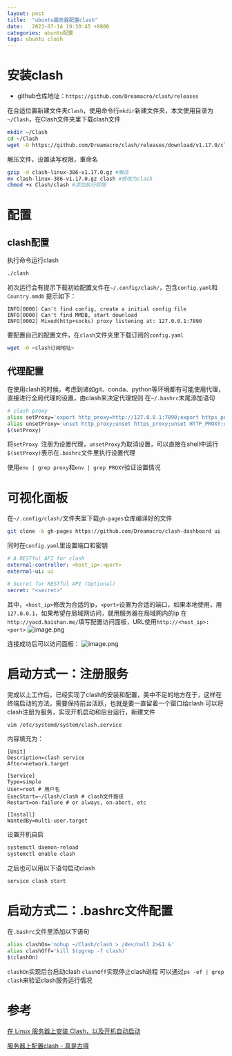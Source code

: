 ```yaml
---
layout: post
title:  "ubuntu服务器配置clash"
date:   2023-07-14 19:30:45 +0800
categories: ubuntu配置
tags: ubuntu clash
---
```


# 安装clash

- github仓库地址：`https://github.com/Dreamacro/clash/releases `

在合适位置新建文件夹`Clash`，使用命令行`mkdir`新建文件夹，本文使用目录为 `~/Clash`，在Clash文件夹里下载clash文件 
```bash
mkdir ~/Clash 
cd ~/Clash
wget -O https://github.com/Dreamacro/clash/releases/download/v1.17.0/clash-linux-386-v1.17.0.gz
```
解压文件，设置读写权限，重命名
```bash
gzip -d clash-linux-386-v1.17.0.gz #解压 
mv clash-linux-386-v1.17.0.gz clash #修改为clash
chmod +x Clash/clash #添加执行权限
```

# 配置

## clash配置

执行命令运行clash
```bash
./clash
```
初次运行会有提示下载初始配置文件在`~/.config/clash/`，包含`config.yaml`和`Country.mmdb`
提示如下：
```terminal
INFO[0000] Can't find config, create a initial config file 
INFO[0000] Can't find MMDB, start download              
INFO[0002] Mixed(http+socks) proxy listening at: 127.0.0.1:7890 
```
要配置自己的配置文件，在`clash`文件夹里下载订阅的`config.yaml`
```bash
wget -O <clash订阅地址>
```

## 代理配置

在使用clash的时候，考虑到诸如git、conda、python等环境都有可能使用代理，直接进行全局代理的设置，由clash来决定代理规则
在`~/.bashrc`末尾添加语句
```bash
# clash proxy
alias setProxy='export http_proxy=http://127.0.0.1:7890;export https_proxy=http://127.0.0.1:7890;export HTTP_PROXY=http://127.0.0.1:7890;export HTTPS_PROXY=http://127.0.0.1:7890'
alias unsetProxy='unset http_proxy;unset https_proxy;unset HTTP_PROXY;unset HTTPS_PROXY'
$(setProxy)
```
将`setProxy `注册为设置代理，`unsetProxy`为取消设置，可以直接在shell中运行
`$(setProxy)`表示在`.bashrc`文件里执行设置代理

使用`env | grep proxy`和`env | grep PROXY`验证设置情况

# 可视化面板
在`~/.config/clash/`文件夹里下载`gh-pages`仓库编译好的文件
```bash
git clone -b gh-pages https://github.com/Dreamacro/clash-dashboard ui
```
同时在`config.yaml`里设置端口和密钥
```yaml
# A RESTful API for clash
external-controller: <host_ip>:<port>
external-ui: ui

# Secret for RESTful API (Optional)
secret: "<secret>"
```
其中，`<host_ip>`修改为合适的ip，`<port>`设置为合适的端口，如果本地使用，用`127.0.0.1`，如果希望在局域网访问，就用服务器在局域网内的ip
在`http://yacd.haishan.me/`填写配置访问面板，URL使用`http://<host_ip>:<port>`
![image.png](https://gitee.com/Braised_Lamb/pic-bed/raw/master/202307141400559.png)

连接成功后可以访问面板：
![image.png](https://gitee.com/Braised_Lamb/pic-bed/raw/master/202307141405478.png)

# 启动方式一：注册服务

完成以上工作后，已经实现了clash的安装和配置，美中不足的地方在于，这样在终端启动的方法，需要保持前台活跃，也就是要一直留着一个窗口给clash
可以将clash注册为服务，实现开机启动和后台运行，新建文件
```bash
vim /etc/systemd/system/clash.service
```
内容填充为：
```
[Unit] 
Description=clash service 
After=network.target 

[Service] 
Type=simple 
User=root # 用户名
ExecStart=~/Clash/clash # clash文件路径 
Restart=on-failure # or always, on-abort, etc 

[Install] 
WantedBy=multi-user.target
```
设置开机自启
```bash
systemctl daemon-reload 
systemctl enable clash
```

之后也可以用以下语句启动clash
```bash
service clash start
```

# 启动方式二：.bashrc文件配置

在`.bashrc`文件里添加以下语句
```bash
alias clashOn='nohup ~/Clash/clash > /dev/null 2>&1 &'
alias clashOff='kill $(pgrep -f clash)'
$(clashOn)
```
`clashOn`实现后台启动clash
`clashOff`实现停止clash进程
可以通过`ps -ef | grep clash`来验证clash服务运行情况

# 参考
[在 Linux 服务器上安装 Clash，以及开机自动启动](https://www.xxpyy.top/detailed?id=14)

[服务器上配置clash - 真是古得](https://www.duckflew.cn/archives/fu-wu-qi-shang-pei-zhi-c-l-a-s-h)
